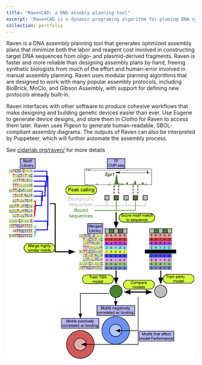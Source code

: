 ```yaml
---
title: "RavenCAD: a DNA assebly planning tool"
excerpt: "RavenCAD is a dynamic programing algorithm for planing DNA synthesis protocols that is accessible as a web application<br/><img width='500' src='/images/raven_screenshot.png'>"
collection: portfolio
---
```

Raven is a DNA assembly planning tool that generates optimized assembly plans that minimize both the labor and reagent cost involved in constructing target DNA sequences from oligo- and plasmid-derived fragments. Raven is faster and more reliable than designing assembly plans by hand, freeing synthetic biologists from much of the effort and human-error involved in manual assembly planning.
Raven uses modular planning algorithms that are designed to work with many popular assembly protocols, including BioBrick, MoClo, and Gibson Assembly, with support for defining new protocols already built-in.

Raven interfaces with other software to produce cohesive workflows that make designing and building genetic devices easier than ever. Use Eugene to generate device designs, and store them in Clotho for Raven to access them later. Raven uses Pigeon to generate human-readable, SBOL-compliant assembly diagrams. The outputs of Raven can also be interpreted by Puppeteer, which will further automate the assembly process.

See [cidarlab.org/raven/](http://cidarlab.org/raven/) for more details

<img width='500' src='/images/tba_flowchart.png'>


[//]: # (This is an item in your portfolio. It can be have images or nice text. If you name the file .md, it will be parsed as markdown. If you name the file .html, it will be parsed as HTML. )
